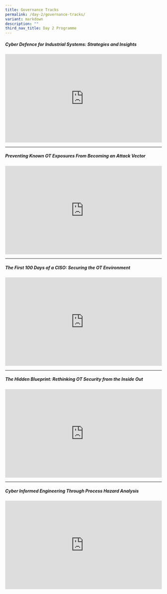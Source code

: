 ```yaml
---
title: Governance Tracks
permalink: /day-2/governance-tracks/
variant: markdown
description: ""
third_nav_title: Day 2 Programme
---
```

<h5><strong>Cyber Defence for Industrial Systems: Strategies and Insights 
</strong></h5>
<p></p>
<div class="video-container">
<iframe height="480" width="853" allowfullscreen="true" frameborder="0" src="https://www.youtube.com/embed/0Z9IVVpYnc8?si=DNqmQlwC_GTR9zXw"></iframe>
</div>

<p></p>
<hr>
<p></p>
<h5><strong>Preventing Known OT Exposures From Becoming an Attack Vector
</strong></h5>
<p></p>
<div class="video-container">
<iframe height="315" width="100%" allowfullscreen="true" frameborder="0" src="https://www.youtube.com/embed/wpe531WlSkA?si=2Vk1ITssru-hTksi"></iframe>
</div>

<p></p>
<hr>
<p></p>
<h5><strong>
The First 100 Days of a CISO: Securing the OT Environment
</strong></h5>
<p></p>
<div class="video-container">
<iframe height="315" width="560" allowfullscreen="true" frameborder="0" src="https://www.youtube.com/embed/7fBWJxfTqLg?si=3iMUiLnQHbKKaPIl"></iframe>
</div>

<p></p>
<hr>
<p></p>
<h5><strong>The Hidden Blueprint: Rethinking OT Security from the Inside Out
</strong></h5>
<p></p>
<div class="video-container">
<iframe height="315" width="560" allowfullscreen="true" frameborder="0" src="https://www.youtube.com/embed/aZSow3gCBHA?si=Xve20qw0sC7N7B_1"></iframe>
</div>

<p></p>
<hr>
<p></p>
<h5><strong>Cyber Informed Engineering Through Process Hazard Analysis
</strong></h5>
<p></p>
<div class="video-container">
<iframe height="315" width="560" allowfullscreen="true" frameborder="0" src="https://www.youtube.com/embed/QxKIBUXgwwM?si=oHowimma5eaBz5J4"></iframe>
</div>
<p></p>




<style type="text/css"> 
	    .video-container {
      position: relative;
      padding-bottom: 56.25%; /* 16:9 */
      height: 0;
    }
    .video-container iframe {
      position: absolute;
      top: 0;
      left: 0;
      width: 100%;
      height: 100%;
    }
	</style>